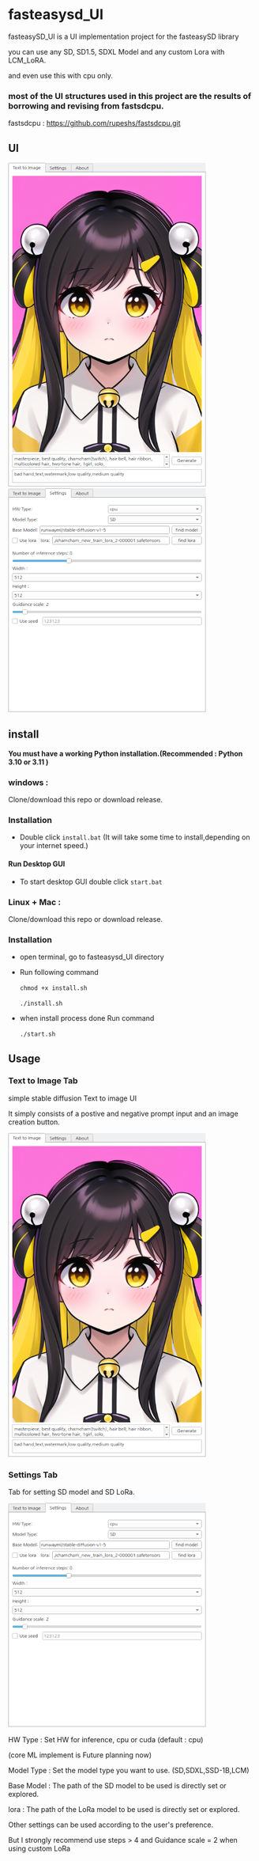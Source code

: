 # fasteasysd_UI

fasteasySD_UI is a UI implementation project for the fasteasySD library

you can use any SD, SD1.5, SDXL Model and any custom Lora with LCM_LoRA.

and even use this with cpu only.
 
### most of the UI structures used in this project are the results of borrowing and revising from fastsdcpu.

fastsdcpu : https://github.com/rupeshs/fastsdcpu.git

## UI 

<img src="md_img/gui1.png" width="400px"> <img src="md_img/gui2.png" width="400px">

## install

**You must have a working Python installation.(Recommended : Python 3.10 or 3.11 )**

### windows :

Clone/download this repo or download release.

### Installation

 - Double click `install.bat`  (It will take some time to install,depending on your internet speed.)

#### Run Desktop GUI
- To start desktop GUI double click `start.bat`

### Linux + Mac :

Clone/download this repo or download release.

### Installation

 - open terminal, go to fasteasysd_UI directory

 - Run following command 
    
    `chmod +x install.sh`

    `./install.sh`
 - when install process done Run command
    
    `./start.sh`

## Usage

### Text to Image Tab

simple stable diffusion Text to image UI

It simply consists of a postive and negative prompt input and an image creation button.

<img src="md_img/gui1.png" width="400px">

### Settings Tab

Tab for setting SD model and SD LoRa.

<img src="md_img/gui2.png" width="400px">

HW Type : Set HW for inference, cpu or cuda (default : cpu)

(core ML implement is Future planning now)

Model Type : Set the model type you want to use. (SD,SDXL,SSD-1B,LCM)

Base Model : The path of the SD model to be used is directly set or explored.

lora : The path of the LoRa model to be used is directly set or explored.

Other settings can be used according to the user's preference.

But I strongly recommend use steps > 4 and Guidance scale = 2 when using custom LoRa 

